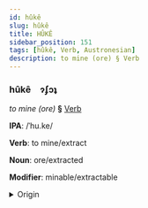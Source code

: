```yaml
---
id: hûkê
slug: hûkê
title: HÛKÊ
sidebar_position: 151
tags: [hûkê, Verb, Austronesian]
description: to mine (ore) § Verb
---
```


### hûkê&emsp;<span kind="abugida">ɂʄɔʇ</span>

*to mine (ore)* **§** [Verb](../../tags/Verb)

**IPA**: /ˈhu.ke/

**Verb**: to mine/extract

**Noun**: ore/extracted

**Modifier**: minable/extractable

<details>
    <summary>Origin</summary>
    Māori huke /huke/<br/>
    <em>Austronesian Language Family</em>
</details>